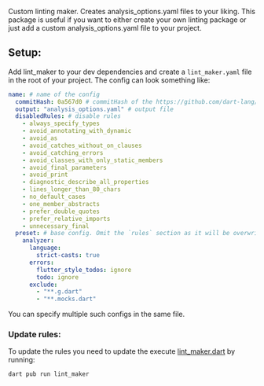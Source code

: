 Custom linting maker. Creates analysis_options.yaml files to your liking.
This package is useful if you want to either create your own linting package or just add a custom analysis_options.yaml file to your project.

## Setup:
Add lint_maker to your dev dependencies and create a `lint_maker.yaml` file in the root of your project.
The config can look something like:
```yaml
name: # name of the config
  commitHash: 0a567d0 # commitHash of the https://github.com/dart-lang/linter package to use as a base
  output: "analysis_options.yaml" # output file
  disabledRules: # disable rules
    - always_specify_types
    - avoid_annotating_with_dynamic
    - avoid_as
    - avoid_catches_without_on_clauses
    - avoid_catching_errors
    - avoid_classes_with_only_static_members
    - avoid_final_parameters
    - avoid_print
    - diagnostic_describe_all_properties
    - lines_longer_than_80_chars
    - no_default_cases
    - one_member_abstracts
    - prefer_double_quotes
    - prefer_relative_imports
    - unnecessary_final
  preset: # base config. Omit the `rules` section as it will be overwritten by the generated rules 
    analyzer:
      language:
        strict-casts: true
      errors:
        flutter_style_todos: ignore
        todo: ignore
      exclude:
        - "**.g.dart"
        - "**.mocks.dart"
```

You can specify multiple such configs in the same file.

### Update rules:
To update the rules you need to update the execute [lint_maker.dart](bin/lint_maker.dart) by running:
```sh
dart pub run lint_maker
```


